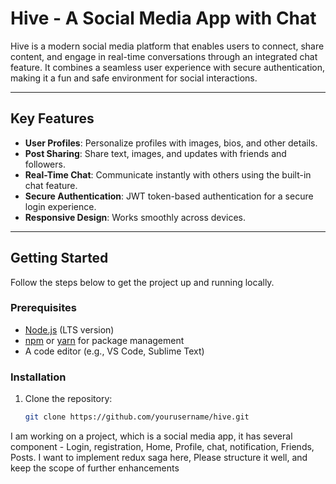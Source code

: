 # **Hive - A Social Media App with Chat**

Hive is a modern social media platform that enables users to connect, share content, and engage in real-time conversations through an integrated chat feature. It combines a seamless user experience with secure authentication, making it a fun and safe environment for social interactions.

---

## **Key Features**

- **User Profiles**: Personalize profiles with images, bios, and other details.
- **Post Sharing**: Share text, images, and updates with friends and followers.
- **Real-Time Chat**: Communicate instantly with others using the built-in chat feature.
- **Secure Authentication**: JWT token-based authentication for a secure login experience.
- **Responsive Design**: Works smoothly across devices.

---

## **Getting Started**

Follow the steps below to get the project up and running locally.

### **Prerequisites**

- [Node.js](https://nodejs.org/en/) (LTS version)
- [npm](https://www.npmjs.com/) or [yarn](https://yarnpkg.com/) for package management
- A code editor (e.g., VS Code, Sublime Text)

### **Installation**

1. Clone the repository:
   ```bash
   git clone https://github.com/yourusername/hive.git

I am working on a project, which is a social media app, it has several component - Login, registration, Home, Profile, chat, notification, Friends, Posts. I want to implement redux saga here, Please structure it well, and keep the scope of further enhancements